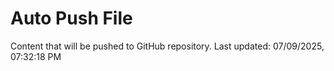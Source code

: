 # Auto Push File

Content that will be pushed to GitHub repository.
Last updated: 07/09/2025, 07:32:18 PM